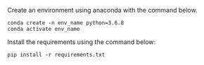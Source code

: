 
Create an environment using anaconda with the command below.
```
conda create -n env_name python=3.6.8
conda activate env_name
```

Install the requirements using the command below:
```
pip install -r requirements.txt
```